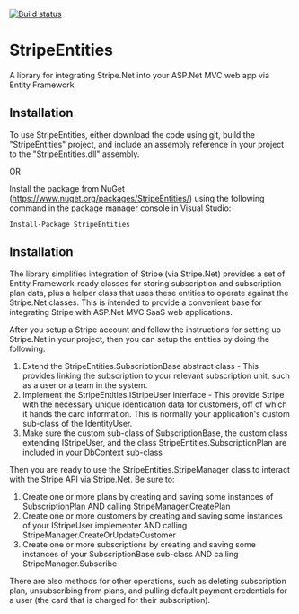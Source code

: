[![Build status](https://ci.appveyor.com/api/projects/status/yqy3adojv6rql5s8?svg=true)](https://ci.appveyor.com/project/eralston/stripeentities)

# StripeEntities
A library for integrating Stripe.Net into your ASP.Net MVC web app via Entity Framework

Installation
------------
To use StripeEntities, either download the code using git, build the "StripeEntities" project, and include an assembly reference in your project to the "StripeEntities.dll" assembly.

OR

Install the package from NuGet (https://www.nuget.org/packages/StripeEntities/) using the following command in the package manager console in Visual Studio:

```
Install-Package StripeEntities
```

Installation
------------
The library simplifies integration of Stripe (via Stripe.Net) provides a set of Entity Framework-ready classes for storing subscription and subscription plan data, plus a helper class that uses these entities to operate against the Stripe.Net classes. This is intended to provide a convenient base for integrating Stripe with ASP.Net MVC SaaS web applications.

After you setup a Stripe account and follow the instructions for setting up Stripe.Net in your project, then you can setup the entities by doing the following:

1. Extend the StripeEntities.SubscriptionBase abstract class - This provides linking the subscription to your relevant subscription unit, such as a user or a team in the system.
2. Implement the StripeEntities.IStripeUser interface - This provide Stripe with the necessary unique identication data for customers, off of which it hands the card information. This is normally your application's custom sub-class of the IdentityUser.
3. Make sure the custom sub-class of SubscriptionBase, the custom class extending IStripeUser, and the class StripeEntities.SubscriptionPlan are included in your DbContext sub-class

Then you are ready to use the StripeEntities.StripeManager class to interact with the Stripe API via Stripe.Net. Be sure to:

1. Create one or more plans by creating and saving some instances of SubscriptionPlan AND calling StripeManager.CreatePlan
2. Create one or more customers by creating and saving some instances of your IStripeUser implementer AND calling StripeManager.CreateOrUpdateCustomer
3. Create one or more subscriptions by creating and saving some instances of your SubscriptionBase sub-class AND calling StripeManager.Subscribe

There are also methods for other operations, such as deleting subscription plan, unsubscribing from plans, and pulling default payment credentials for a user (the card that is charged for their subscription).
